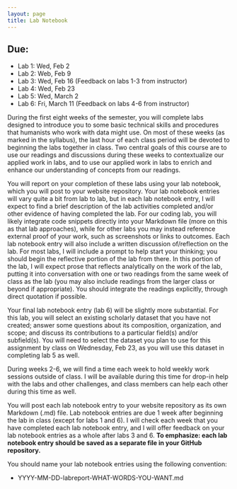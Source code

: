 ```yaml
---
layout: page
title: Lab Notebook
---
```

## Due:
-   Lab 1: Wed, Feb 2
-   Lab 2: Web, Feb 9
-   Lab 3: Wed, Feb 16 (Feedback on labs 1-3 from instructor)
-   Lab 4: Wed, Feb 23
-   Lab 5: Wed, March 2
-   Lab 6: Fri, March 11 (Feedback on labs 4-6 from instructor)

During the first eight weeks of the semester, you will complete labs designed to introduce you to some basic technical skills and procedures that humanists who work with data might use. On most of these weeks (as marked in the syllabus), the last hour of each class period will be devoted to beginning the labs together in class. Two central goals of this course are to use our readings and discussions during these weeks to contextualize our applied work in labs, and to use our applied work in labs to enrich and enhance our understanding of concepts from our readings.

You will report on your completion of these labs using your lab notebook, which you will post to your website repository. Your lab notebook entries will vary quite a bit from lab to lab, but in each lab notebook entry, I will expect to find a brief description of the lab activities completed and/or other evidence of having completed the lab. For our coding lab, you will likely integrate code snippets directly into your Markdown file (more on this as that lab approaches), while for other labs you may instead reference external proof of your work, such as screenshots or links to outcomes. Each lab notebook entry will also include a written discussion of/reflection on the lab. For most labs, I will include a prompt to help start your thinking; you should begin the reflective portion of the lab from there. In this portion of the lab, I will expect prose that reflects analytically on the work of the lab, putting it into conversation with one or two readings from the same week of class as the lab (you may also include readings from the larger class or beyond if appropriate). You should integrate the readings explicitly, through direct quotation if possible. 

Your final lab notebook entry (lab 6) will be slightly more substantial. For this lab, you will select an existing scholarly dataset that you have not created; answer some questions about its composition, organization, and scope; and discuss its contributions to a particular field(s) and/or subfield(s). You will need to select the dataset you plan to use for this assignment by class on Wednesday, Feb 23, as you will use this dataset in completing lab 5 as well.

During weeks 2-6, we will find a time each week to hold weekly work sessions outside of class. I will be available during this time for drop-in help with the labs and other challenges, and class members can help each other during this time as well.

You will post each lab notebook entry to your website repository as its own Markdown (.md) file. Lab notebook entries are due 1 week after beginning the lab in class (except for labs 1 and 6). I will check each week that you have completed each lab notebook entry, and I will offer feedback on your lab notebook entries as a whole after labs 3 and 6. **To emphasize: each lab notebook entry should be saved as a separate file in your GitHub repository.**

You should name your lab notebook entries using the following convention:

-   YYYY-MM-DD-labreport-WHAT-WORDS-YOU-WANT.md
